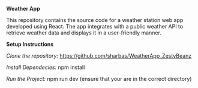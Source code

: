 **Weather App**

This repository contains the source code for a weather station web app developed using React. The app integrates with a public weather API to retrieve weather data and displays it in a user-friendly manner. 


**Setup Instructions**

*Clone the repository:*
https://github.com/sharbas/WeatherApp_ZestyBeanz

*Install Dependecies:*
npm install

*Run the Project:*
npm run dev (ensure that your are in the correct directory)







